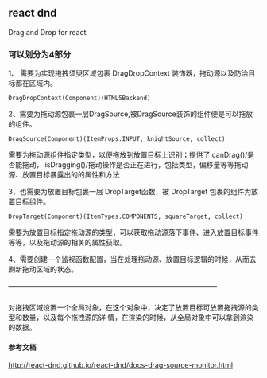 ## react dnd
Drag and Drop for react

### 可以划分为4部分
1、 需要为实现拖拽须臾区域包裹 DragDropContext 装饰器，拖动源以及防治目标都在区域内。
```
DragDropContext(Component)(HTML5Backend)
```
2、需要为拖动源包裹一层DragSource,被DragSource装饰的组件便是可以拖放的组件。
```
DragSource(Component)(ItemProps.INPUT, knightSource, collect)
```
需要为拖动源组件指定类型，以便拖放到放置目标上识别；提供了 canDrag()/是否能拖动， isDragging()/拖动操作是否正在进行，包括类型，偏移量等等拖动源、放置目标暴露出的的属性和方法

3、也需要为放置目标包裹一层 DropTarget函数，被 DropTarget 包裹的组件为放置目标组件。
```
DropTarget(Component)(ItemTypes.COMPONENTS, squareTarget, collect)

```
需要为放置目标指定拖动源的类型，可以获取拖动源落下事件、进入放置目标事件等等，以及拖动源的相关的属性获取。

4、需要创建一个监视函数配置，当在处理拖动源、放置目标逻辑的时候，从而去刷新拖动区域的状态。
<br/>
<br/>
——————————————————————————————

### 
对拖拽区域设置一个全局对象，在这个对象中，决定了放置目标可放置拖拽源的类型和数量，以及每个拖拽源的详
情，在渲染的时候，从全局对象中可以拿到渲染的数据。

#### 参考文档
http://react-dnd.github.io/react-dnd/docs-drag-source-monitor.html